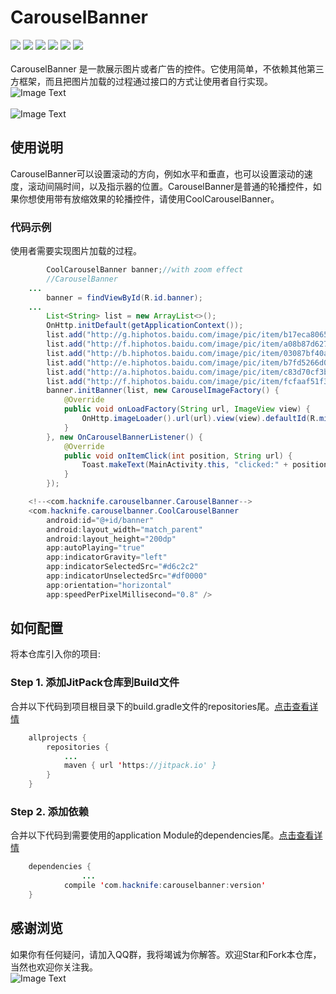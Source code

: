 # CarouselBanner
[![](https://img.shields.io/badge/platform-android-orange.svg)](https://github.com/hacknife) [![](https://img.shields.io/badge/language-java-yellow.svg)](https://github.com/hacknife) [![](https://img.shields.io/badge/jcenter-1.0.6-yellow.svg)](https://github.com/hacknife) [![](https://img.shields.io/badge/build-passing-brightgreen.svg)](https://github.com/hacknife) [![](https://img.shields.io/badge/license-apache--2.0-green.svg)](https://github.com/hacknife) [![](https://img.shields.io/badge/api-19+-green.svg)](https://github.com/hacknife)<br/><br/>
CarouselBanner 是一款展示图片或者广告的控件。它使用简单，不依赖其他第三方框架，而且把图片加载的过程通过接口的方式让使用者自行实现。
<br>
![Image Text](https://github.com/hacknife/CarouselBanner/blob/master/CarouselBanner.gif)
<br><br>
![Image Text](https://github.com/hacknife/CarouselBanner/blob/master/CoolCarouselBanner.gif)
<br>

## 使用说明
CarouselBanner可以设置滚动的方向，例如水平和垂直，也可以设置滚动的速度，滚动间隔时间，以及指示器的位置。CarouselBanner是普通的轮播控件，如果你想使用带有放缩效果的轮播控件，请使用CoolCarouselBanner。

### 代码示例
使用者需要实现图片加载的过程。
```Java
        CoolCarouselBanner banner;//with zoom effect
        //CarouselBanner
    ...
        banner = findViewById(R.id.banner);
    ...
        List<String> list = new ArrayList<>();
        OnHttp.initDefault(getApplicationContext());
        list.add("http://g.hiphotos.baidu.com/image/pic/item/b17eca8065380cd78775def0ab44ad3459828147.jpg");
        list.add("http://f.hiphotos.baidu.com/image/pic/item/a08b87d6277f9e2faa2048151530e924b899f392.jpg");
        list.add("http://b.hiphotos.baidu.com/image/pic/item/03087bf40ad162d923621d011bdfa9ec8a13cd1b.jpg");
        list.add("http://e.hiphotos.baidu.com/image/pic/item/b7fd5266d0160924d76acf06de0735fae6cd345b.jpg");
        list.add("http://a.hiphotos.baidu.com/image/pic/item/c83d70cf3bc79f3d785ce62db0a1cd11728b2969.jpg");
        list.add("http://f.hiphotos.baidu.com/image/pic/item/fcfaaf51f3deb48fd146bfc3fa1f3a292df578fb.jpg");
        banner.initBanner(list, new CarouselImageFactory() {
            @Override
            public void onLoadFactory(String url, ImageView view) {
                OnHttp.imageLoader().url(url).view(view).defaultId(R.mipmap.ic_launcher).build();
            }
        }, new OnCarouselBannerListener() {
            @Override
            public void onItemClick(int position, String url) {
                Toast.makeText(MainActivity.this, "clicked:" + position, Toast.LENGTH_SHORT).show();
            }
        });

```
```Java
    <!--<com.hacknife.carouselbanner.CarouselBanner-->
    <com.hacknife.carouselbanner.CoolCarouselBanner
        android:id="@+id/banner"
        android:layout_width="match_parent"
        android:layout_height="200dp"
        app:autoPlaying="true"
        app:indicatorGravity="left"
        app:indicatorSelectedSrc="#d6c2c2"
        app:indicatorUnselectedSrc="#df0000"
        app:orientation="horizontal"
        app:speedPerPixelMillisecond="0.8" />
```
## 如何配置
将本仓库引入你的项目:
### Step 1. 添加JitPack仓库到Build文件
合并以下代码到项目根目录下的build.gradle文件的repositories尾。[点击查看详情](https://github.com/hacknife/CarouselBanner/blob/master/root_build.gradle.png)
```Java
	allprojects {
		repositories {
			...
			maven { url 'https://jitpack.io' }
		}
	}
```
### Step 2. 添加依赖   
合并以下代码到需要使用的application Module的dependencies尾。[点击查看详情](https://github.com/hacknife/CarouselBanner/blob/master/application_build.gradle.png)
```Java
	dependencies {
                ...
	        compile 'com.hacknife:carouselbanner:version'
	}
```

## 感谢浏览
如果你有任何疑问，请加入QQ群，我将竭诚为你解答。欢迎Star和Fork本仓库，当然也欢迎你关注我。
<br>
![Image Text](https://github.com/hacknife/CarouselBanner/blob/master/qq_group.png)
